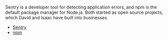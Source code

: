 Sentry is a developer tool for detecting application errors, and npm is the default package manager for Node.js. Both started as open source projects, which David and Isaac have built into businesses.

- [Sentry](https://sentry.io/)
- [npm](https://www.npmjs.com/)